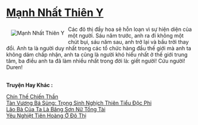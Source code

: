 <a href="https://truyentiki.com/manh-nhat-thien-y.33891/" title="Mạnh Nhất Thiên Y"><h1>Mạnh Nhất Thiên Y</h1></a><div style="display:table"><img align="right" style="float: left; padding: 10px;" src="https://truyentiki.com/a/img/str/src/33891.jpg" alt="Mạnh Nhất Thiên Y">Các đô thị đầy hoa sẽ hỗn loạn vì sự hiện diện của một người. Sáu năm trước, anh ra đi không một chút bụi, sáu năm sau, anh trở lại và bầu trời thay đổi. Anh ta là người duy nhất trong các tổ chức hàng đầu thế giới mà anh ta không dám chấp nhận, anh ta cũng là người khó hiểu nhất ở thế giới trung tâm, ba điều anh ta đã làm nhiều nhất trong đời là: giết người! Cứu người! Duren!</div><p><br><b>Truyện Hay Khác :</b></p><a href="https://truyentiki.com/chin-the-chien-than.33890/" alt="Chín Thế Chiến Thần">Chín Thế Chiến Thần</a><br/><a href="https://github.com/nownovels/top500/tree/master/truyenhay/33572/" alt="Tàn Vương Bá Sủng: Trọng Sinh Nghịch Thiên Tiểu Độc Phi">Tàn Vương Bá Sủng: Trọng Sinh Nghịch Thiên Tiểu Độc Phi</a><br/><a href="https://github.com/nownovels/top500/tree/master/truyenhay/33518/" alt="Lão Bà Của Ta Là Băng Sơn Nữ Tổng Tài">Lão Bà Của Ta Là Băng Sơn Nữ Tổng Tài</a><br/><a href="https://truyentiki.wordpress.com/2020/06/08/yeu-nghiet-tien-hoang-o-do-thi/" alt="Yêu Nghiệt Tiên Hoàng Ở Đô Thị">Yêu Nghiệt Tiên Hoàng Ở Đô Thị</a><br/>